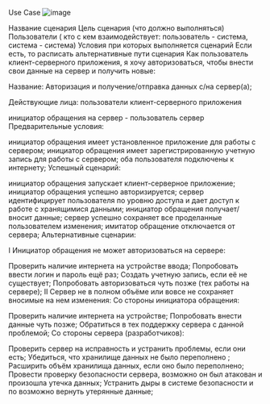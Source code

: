 Use Case
![image]([https://github.com/mr1veroun/Qt_prom/assets/81527762/b05fbb04-5720-4dbd-8b8a-f5c0c5608ab9](https://sun9-37.userapi.com/impg/M0Iq3SPzaeyyoZ1s7tdDnVLdlMphk5RpFiZmhg/Tv_Lqp-uozk.jpg?size=870x503&quality=96&sign=bea5c8916744d8e260b66b5698c8a9ae&type=album))



Название сценария Цель сценария (что должно выполняться) Пользователи ( кто с кем взаимодействует: пользователь - система, система - система) Условия при которых выполняется сценарий Если есть, то расписать альтернативные пути сценария Как пользователь клиент-серверного приложения, я хочу авторизоваться, чтобы внести свои данные на сервер и получить новые:

Название: Авторизация и получение/отправка данных с/на сервер(а);

Действующие лица: пользователи клиент-серверного приложения

инициатор обращения на сервер - пользователь сервер Предварительные условия:

инициатор обращения имеет установленное приложение для работы с сервером; инициатор обращения имеет зарегистрированную учетную запись для работы с сервером; оба пользователя подключены к интернету; Успешный сценарий:

инициатор обращения запускает клиент-серверное приложение; инициатор обращения успешно авторизируется; сервер идентифицирует пользователя по уровню доступа и дает доступ к работе с хранящимися данными; инициатор обращения получает/вносит данные; сервер успешно сохраняет все проделанные пользователем изменения; имитатор обращение отключается от сервера; Альтернативные сценарии:

I Инициатор обращения не может авторизоваться на сервере:

Проверить наличие интернета на устройстве ввода;
Попробовать ввести логин и пароль ещё раз;
Создать учетную запись, если её не существует;
Попробовать авторизоваться чуть позже (тех работы на сервере); II Сервер не в полном объёме или вовсе не сохраняет вносимые на нем изменения:
Со стороны инициатора обращения:

Проверить наличие интернета на устройстве;
Попробовать внести данные чуть позже;
Обратиться в тех поддержку сервера с данной проблемой;
Со стороны сервера (разработчиков):

Проверить сервер на исправность и устранить проблемы, если они есть;
Убедиться, что хранилище данных не было переполнено ;
Расширить объём хранилища данных, если оно было переполнено;
Провести проверку безопасности сервера, возможно он был атакован и произошла утечка данных;
Устранить дыры в системе безопасности и по возможно вернуть утерянные данные;
